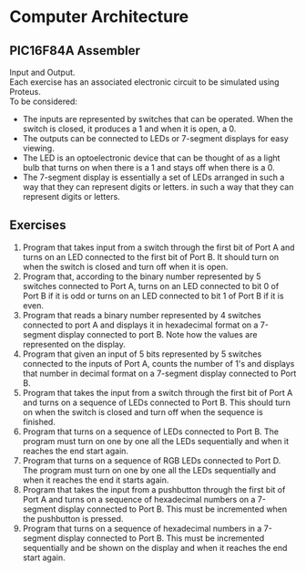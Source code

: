 # Computer Architecture

## PIC16F84A Assembler
Input and Output.
<br>
Each exercise has an associated electronic circuit to be simulated using Proteus.
<br>
To be considered:
- The inputs are represented by switches that can be operated. When the switch is closed, it produces a 1 and when it is open, a 0.
- The outputs can be connected to LEDs or 7-segment displays for easy viewing.
- The LED is an optoelectronic device that can be thought of as a light bulb that turns on when there is a 1 and stays off when there is a 0.
- The 7-segment display is essentially a set of LEDs arranged in such a way that they can represent digits or letters. in such a way that they can represent digits or letters.

## Exercises
1. Program that takes input from a switch through the first bit of Port A and turns on an LED connected to the first bit of Port B. 
It should turn on when the switch is closed and turn off when it is open.
2. Program that, according to the binary number represented by 5
switches connected to Port A, turns on an LED connected to bit 0 of Port B if it is odd or turns on an LED connected to bit 1 of Port B if it is even.
3. Program that reads a binary number represented by 4 switches connected to port A and displays it in hexadecimal format on a 7-segment display connected to port B. 
Note how the values are represented on the display.
4. Program that given an input of 5 bits represented by 5 switches connected to the inputs of Port A, 
counts the number of 1's and displays that number in decimal format on a 7-segment display connected to Port B.
5. Program that takes the input from a switch through the first bit of Port A and turns on a sequence of LEDs connected to Port B.
This should turn on when the switch is closed and turn off when the sequence is finished.
6. Program that turns on a sequence of LEDs connected to Port B. The program must turn on one by one all the LEDs sequentially and when it reaches the end start again.
7. Program that turns on a sequence of RGB LEDs connected to Port D.
The program must turn on one by one all the LEDs sequentially and when it reaches the end it starts again.
8. Program that takes the input from a pushbutton through the first bit of Port A and turns on a sequence of hexadecimal numbers on a 7-segment display connected to Port B.
This must be incremented when the pushbutton is pressed.
9. Program that turns on a sequence of hexadecimal numbers in a 7-segment display connected to Port B.
This must be incremented sequentially and be shown on the display and when it reaches the end start again.
